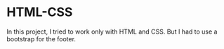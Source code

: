 # HTML-CSS
In this project, I tried to work only with HTML and CSS. But I had to use a bootstrap for the footer.

